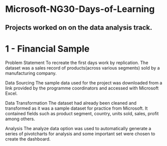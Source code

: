 # Microsoft-NG30-Days-of-Learning
Projects worked on on the data analysis track.
----
# 1 - Financial Sample
Problem Statement
To recreate the first days work by replication. The dataset was a sales record of products(across various segments) sold by a manufacturing company. 

Data Sourcing
The sample data used for the project was downloaded from a link provided by the programme coordinators and accessed with Microsoft Excel.

Data Transformation
The dataset had already been cleaned and transformed as it was a sample dataset for practice from Microsoft. It contained fields such as product segment, country, units sold, sales, profit among others.

Analysis
The analyze data option was used to automatically generate a series of pivotcharts for analysis and some important set were chosen to create the dashboard.

